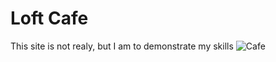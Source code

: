 # Loft Cafe
This site is not realy, but I am to demonstrate my skills
![Cafe](https://github.com/Berliner187/Loft_Cafe/raw/master/images/FaceSite.png)
